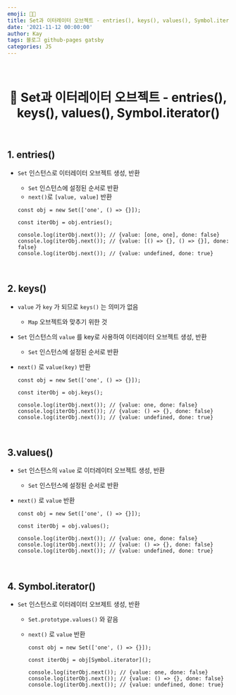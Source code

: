 ```yaml
---
emoji: 👨‍💻
title: Set과 이터레이터 오브젝트 - entries(), keys(), values(), Symbol.iterator()
date: '2021-11-12 00:00:00'
author: Kay
tags: 블로그 github-pages gatsby
categories: JS
---
```


<br>

<h1 align="center">
  👋  Set과 이터레이터 오브젝트 - entries(), keys(), values(), Symbol.iterator()
</h1>

<br>

## 1. entries()

- `Set` 인스턴스로 이터레이터 오브젝트 생성, 반환

  - `Set` 인스턴스에 설정된 순서로 반환
  - `next()`로 `[value, value]` 반환

  ```tsx
  const obj = new Set(['one', () => {}]);

  const iterObj = obj.entries();

  console.log(iterObj.next()); // {value: [one, one], done: false}
  console.log(iterObj.next()); // {value: [() => {}, () => {}], done: false}
  console.log(iterObj.next()); // {value: undefined, done: true}
  ```

<br>

## 2. keys()

- `value` 가 `key` 가 되므로 `keys()` 는 의미가 없음
  - `Map` 오브젝트와 맞추기 위한 것
- `Set` 인스턴스의 `value` 를 key로 사용하여 이터레이터 오브젝트 생성, 반환
  - `Set` 인스턴스에 설정된 순서로 반환
- `next()` 로 `value(key)` 반환

  ```tsx
  const obj = new Set(['one', () => {}]);

  const iterObj = obj.keys();

  console.log(iterObj.next()); // {value: one, done: false}
  console.log(iterObj.next()); // {value: () => {}, done: false}
  console.log(iterObj.next()); // {value: undefined, done: true}
  ```

<br>

## 3.values()

- `Set` 인스턴스의 `value` 로 이터레이터 오브젝트 생성, 반환
  - `Set` 인스턴스에 설정된 순서로 반환
- `next()` 로 `value` 반환

  ```tsx
  const obj = new Set(['one', () => {}]);

  const iterObj = obj.values();

  console.log(iterObj.next()); // {value: one, done: false}
  console.log(iterObj.next()); // {value: () => {}, done: false}
  console.log(iterObj.next()); // {value: undefined, done: true}
  ```

<br>

## 4. Symbol.iterator()

- `Set` 인스턴스로 이터레이터 오브제트 생성, 반환

  - `Set.prototype.values()` 와 같음
  - `next()` 로 `value` 반환

    ```tsx
    const obj = new Set(['one', () => {}]);

    const iterObj = obj[Symbol.iterator]();

    console.log(iterObj.next()); // {value: one, done: false}
    console.log(iterObj.next()); // {value: () => {}, done: false}
    console.log(iterObj.next()); // {value: undefined, done: true}
    ```

```toc

```
